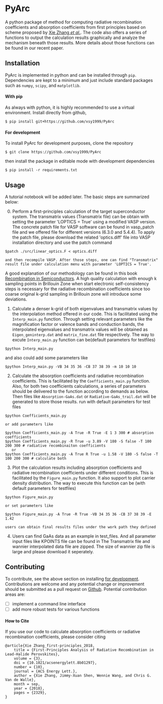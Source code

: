 # PyArc
A python package of method for computing radiative recombination coefficients and absorption coefficients from first principles based on scheme proposed by [Xie Zhang *et al.*](https://doi.org/10.1021/acsenergylett.8b01297). The code also offers a series of functions to output the calculation results graphically and analyze the mechanism beneath those results. More details about those functions can be found in our recent paper. 

## Installation
PyArc is implemented in python and can be installed through `pip`.
Dependencies are kept to a minimum and just include standard packages such as `numpy`, `scipy`, and `matplotlib`.

#### With pip
As always with python, it is highly recommended to use a virtual environment.
Install directly from github,
```
$ pip install git+https://github.com/xsy1999/PyArc
```

#### For development
To install PyArc for development purposes, clone the repository
```
$ git clone https://github.com/xsy1999/PyArc
```
then install the package in editable mode with development dependencies
```
$ pip install -r requirements.txt
```

## Usage
A tutorial notebook will be added later.
The basic steps are summarized below:

0. Perform a first-principles calculation of the target superconductor system. The transmatrix values (Transmatrix file) can be obtain with setting the parameter 'LOPTICS = True' using a modified VASP version. The concrete patch file for VASP software can be found in vasp_patch file and we offered file for different versions (6.3.0 and 5.4.4).
To apply the patch file, please download the related 'optics.diff' file into VASP installation directory and use the patch command
```
$patch ./src/linear_optics.F < optics.diff
```
    and then recompile VASP. After those steps, one can find "Transmatrix" result file under calculation menu with parameter 'LOPTICS = True'.
A good explanation of our methodology can be found in this book [Recombination in Semiconductors](https://doi.org/10.1017/CBO9780511470769). A high quality calculation with enough k sampling points in Brillouin Zone when start electronic self-consistency steps is necessary for the radiative recombination coefficients since too coarse original k-grid sampling in Brillouin zone will introduce some deviations.
1. Calculate a denser k-grid of both eigenvalues and transmatrix values by the interpolation method offered in our code. This is facilitated using the `Interp_main.py` function. Through setting relevant parameters like the magnification factor or valence bands and conduction bands, the interpolated eigenvalues and transmatrix values will be obtained as `Eigen_geninterp.dat` and `matrix_fine.dat` file respectively.
 The way to excute `Interp_main.py` function can be(default parameters for testfiles)
 ```
 $python Interp_main.py
 ```
 and also could add some parameters like
 ```
 $python Interp_main.py -VB 34 35 36 -CB 37 38 39 -m 10 10 10
 ```
2. Calculate the absorption coefficients and radiative recombination coefficients. This is facilitated by the `Coefficients_main.py` function. Also, for both two coefficients calculations, a series of parameters should be delivered to the function according to demands as below. Then files like `Absorption-GaAs.dat` or `Radiative-GaAs_trail.dat` will be generated to store those results.
   run with default parameters for test files
 ```
 $python Coefficients_main.py
 ```
    or add parameters like
 ```
 $python Coefficients_main.py -A True -R True -E 1 3 300 # absorption coefficients
 $python Coefficients_main.py -R True -u 3.89 -V 180 -S false -T 100 200 300 # radiative recombinaiton coefficients
    or 
 $python Coefficients_main.py -A True R True -u 1.58 -V 180 -S false -T 100 200 300 # calculate both
 ```

3. Plot the calculation results including absorption coefficients and radiative recombination coefficients under different conditions. This is facilitated by the `Figure_main.py` function. It also support to plot carrier density distribution. The way to execute this function can be (with default parameters for testfiles)
 ```
 $python Figure_main.py
 ```
    or set parameters like
 ```
 $python Figure_main.py -A True -R True -VB 34 35 36 -CB 37 38 39 -E 1.42
 ```
    users can obtain final results files under the work path they defined
 
4. Users can find GaAs data as an example in test_files. And all parameter input files like KPOINTS file can be found in  The Transmatrix file and wannier interpolated data file are zipped. The size of wannier zip file is large and please download it seperately.

## Contributing
To contribute, see the above section on installing [for development](#for-development).
Contributions are welcome and any potential change or improvement should be submitted as a pull request on [Github](https://github.com/xsy1999/PyArc/).
Potential contribution areas are:
 - [ ] implement a command line interface
 - [ ] add more robust tests for various functions

#### How to Cite
If you use our code to calculate absorption coefficients or radiative recombination coefficients, please consider citing
```
@article{Xie Zhang_first-principles_2018,
	title = {First-Principles Analysis of Radiative Recombination in Lead-Halide Perovskites},
	volume = {3},
	doi = {10.1021/acsenergylett.8b01297},
	number = {10},
	journal = {ACS Energy Lett.},
	author = {Xie Zhang, Jimmy-Xuan Shen, Wennie Wang, and Chris G. Van de Walle},
	month = sep,
	year = {2018},
	pages = {2329},
}
```
